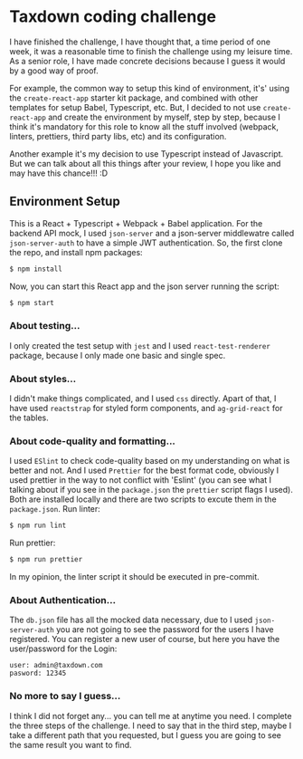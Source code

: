 # Taxdown coding challenge
I have finished the challenge, I have thought that, a time period of one week, it was a reasonable time to finish the challenge using my leisure time. As a senior role, I have made concrete decisions because I guess it would by a good way of proof.

For example, the common way to setup this kind of environment, it's' using the `create-react-app` starter kit package, and combined with other templates for setup Babel, Typescript, etc. But, I decided to not use `create-react-app` and create the environment by myself, step by step, because I think it's mandatory for this role to know all the stuff involved (webpack, linters, prettiers, third party libs, etc) and its configuration. 

Another example it's my decision to use Typescript instead of Javascript. But we can talk about all this things after your review, I hope you like and may have this chance!!! :D

## Environment Setup
This is a React + Typescript + Webpack + Babel application. For the backend API mock, I used `json-server` and a json-server middlewatre called `json-server-auth` to have a simple JWT authentication.
So, the first clone the repo, and install npm packages:
```sh
$ npm install
```
Now, you can start this React app and the json server running the script:
```sh
$ npm start
```

### About testing...

I only created the test setup with `jest` and I used `react-test-renderer` package, because I only made one basic and single spec.

###  About styles...

I didn't make things complicated, and I used `css` directly. Apart of that, I have used `reactstrap` for styled form components, and `ag-grid-react` for the tables.

### About code-quality and formatting...
I used `ESlint` to check code-quality based on my understanding on what is better and not. And I used `Prettier` for the best format code, obviously I used prettier in the way to not conflict with 'Eslint' (you can see what I talking about if you see in the `package.json` the `prettier` script flags I used).
Both are installed locally and there are two scripts to excute them in the `package.json`.
Run linter:
```sh
$ npm run lint
```
Run prettier:
```sh
$ npm run prettier
```
In my opinion, the linter script it should be executed in pre-commit.

### About Authentication...
The `db.json` file has all the mocked data necessary, due to I used `json-server-auth` you are not going to see the password for the users I have registered. You can register a new user of course, but here you have the user/password for the Login:
```
user: admin@taxdown.com
pasword: 12345
```
### No more to say I guess...
I think I did not forget any... you can tell me at anytime you need. I complete the three steps of the challenge. I need to say that in the third step, maybe I take a different path that you requested, but I guess you are going to see the same result you want to find.
